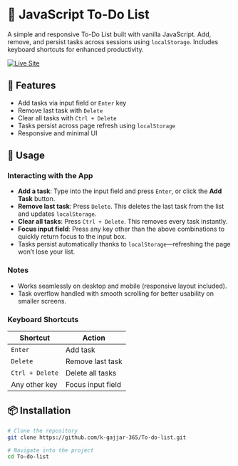 # 📝 JavaScript To-Do List

A simple and responsive To-Do List built with vanilla JavaScript. Add, remove, and persist tasks across sessions using `localStorage`. Includes keyboard shortcuts for enhanced productivity.

[![Live Site](https://img.shields.io/badge/Live%20Site-Online-brightgreen)](https://to-do-list-nine-ashy-38.vercel.app/)

## 🚀 Features

- Add tasks via input field or `Enter` key
- Remove last task with `Delete`
- Clear all tasks with `Ctrl + Delete`
- Tasks persist across page refresh using `localStorage`
- Responsive and minimal UI

## 🎯 Usage

### Interacting with the App

- **Add a task**: Type into the input field and press `Enter`, or click the **Add Task** button.
- **Remove last task**: Press `Delete`. This deletes the last task from the list and updates `localStorage`.
- **Clear all tasks**: Press `Ctrl + Delete`. This removes every task instantly.
- **Focus input field**: Press any key other than the above combinations to quickly return focus to the input box.
- Tasks persist automatically thanks to `localStorage`—refreshing the page won’t lose your list.

### Notes
- Works seamlessly on desktop and mobile (responsive layout included).
- Task overflow handled with smooth scrolling for better usability on smaller screens. 

### Keyboard Shortcuts
| Shortcut             | Action               |
|---------------------|----------------------|
| `Enter`             | Add task             |
| `Delete`            | Remove last task     |
| `Ctrl + Delete`     | Delete all tasks     |
| Any other key       | Focus input field    |


## 📦 Installation

```bash
# Clone the repository
git clone https://github.com/k-gajjar-365/To-do-list.git

# Navigate into the project
cd To-do-list  
```
